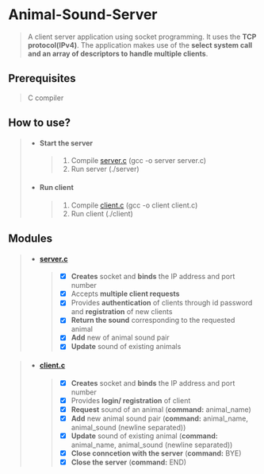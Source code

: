 # Animal-Sound-Server
>A client server application using socket programming. It uses the **TCP protocol(IPv4)**.
>The application makes use of the **select system call and an array of descriptors to handle multiple clients**.

## Prerequisites
> C compiler

## How to use?
>* #### Start the server
>   > 1. Compile [server.c](server.c) (gcc -o server server.c)
>   > 2. Run server (./server)
>* #### Run client
>   > 1. Compile [client.c](client.c) (gcc -o client client.c)
>   > 2. Run client (./client)

## Modules
>- #### [server.c](server.c)
>   >- [X] **Creates** socket and **binds** the IP address and port number
>   >- [X] Accepts **multiple client requests**
>   >- [X] Provides **authentication** of clients through id password and **registration** of new clients
>   >- [X] **Return the sound** corresponding to the requested animal
>   >- [X] **Add** new of animal sound pair
>   >- [X] **Update** sound of existing animals

>- #### [client.c](client.c)
>   >- [X] **Creates** socket and **binds** the IP address and port number
>   >- [X] Provides **login/ registration** of client
>   >- [X] **Request** sound of an animal (**command:** animal_name)
>   >- [X] **Add** new animal sound pair  (**command:** animal_name, animal_sound (newline separated))
>   >- [X] **Update** sound of existing animal  (**command:** animal_name, animal_sound (newline separated))
>   >- [X] **Close conncetion with the server** (**command:** BYE)
>   >- [X] **Close the server** (**command:** END)
